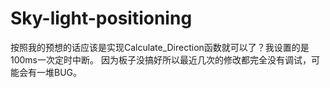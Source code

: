 # Sky-light-positioning
按照我的预想的话应该是实现Calculate_Direction函数就可以了？我设置的是100ms一次定时中断。
因为板子没搞好所以最近几次的修改都完全没有调试，可能会有一堆BUG。
